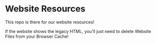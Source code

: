 # Website Resources

This repo is there for our website resources!

If the website shows the legacy HTML, 
you'll just need to delete Website Files from your Browser Cache!
